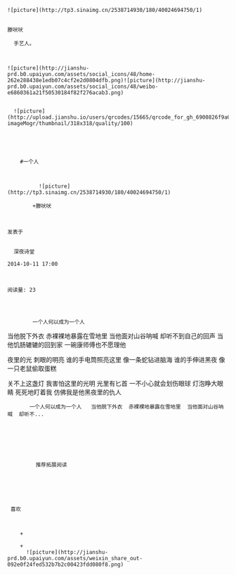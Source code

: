 
    
  
    ![picture](http://tp3.sinaimg.cn/2538714930/180/40024694750/1)
    

    滕吠吠
  
      手艺人。

  
  
    ![picture](http://jianshu-prd.b0.upaiyun.com/assets/social_icons/48/home-262e288438e1edb07c4cf2e2d0804dfb.png)![picture](http://jianshu-prd.b0.upaiyun.com/assets/social_icons/48/weibo-e6860361a21f50530184f82f276acab3.png)
  
    
      ![picture](http://upload.jianshu.io/users/qrcodes/15665/qrcode_for_gh_6900826f9a0f_344.jpg?imageMogr/thumbnail/318x318/quality/100)
    


    
      
        #一个人
        
          
            
              ![picture](http://tp3.sinaimg.cn/2538714930/180/40024694750/1)
            
            +滕吠吠
        
        
    
    发表于 

    
      深夜诗堂

    2014-10-11 17:00

    

    阅读量: 23
  


        
            一个人何以成为一个人

  当他脱下外衣
  赤裸裸地暴露在雪地里
  当他面对山谷呐喊
  却听不到自己的回声
  当他饥肠辘辘的回到家
  一碗康师傅也不愿理他
  

  夜里的光
  刺眼的明亮
  谁的手电筒照亮这里
  像一条蛇钻进脑海
  谁的手伸进黑夜
  像一只老鼠偷取蛋糕
  

  关不上这盏灯
  我害怕这里的光明
  光里有匕首
  一不小心就会划伤眼球
  灯泡睁大眼睛
  死死地盯着我
  仿佛我是他黑夜里的仇人


        
           一个人何以成为一个人   当他脱下外衣  赤裸裸地暴露在雪地里  当他面对山谷呐喊  却听不...
      
    
    
      
      
      
          
             推荐拓展阅读
        
      
    
    
      
          
     喜欢

      
      
        +
                  
        +
          ![picture](http://jianshu-prd.b0.upaiyun.com/assets/weixin_share_out-092e0f24fed532b7b2c00423fdd080f8.png)
        
      
    
  


